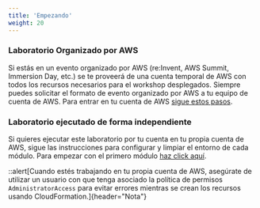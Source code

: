 ```yaml
---
title: 'Empezando'
weight: 20
---
```


### Laboratorio Organizado por AWS

Si estás en un evento organizado por AWS (re\:Invent, AWS Summit, Immersion Day, etc.) se te proveerá de una cuenta temporal de AWS con todos los recursos necesarios para el workshop desplegados. Siempre puedes solicitar el formato de evento organizado por AWS a tu equipo de cuenta de AWS. Para entrar en tu cuenta de AWS [sigue estos pasos](./hosted-event).

### Laboratorio ejecutado de forma independiente

Si quieres ejecutar este laboratorio por tu cuenta en tu propia cuenta de AWS, sigue las instrucciones para configurar y limpiar el entorno de cada módulo. Para empezar con el primero módulo [haz click aquí](../module-1).

::alert[Cuando estés trabajando en tu propia cuenta de AWS, asegúrate de utilizar un usuario con que tenga asociado la política de permisos `AdministratorAccess` para evitar errores mientras se crean los recursos usando CloudFormation.]{header="Nota"}
